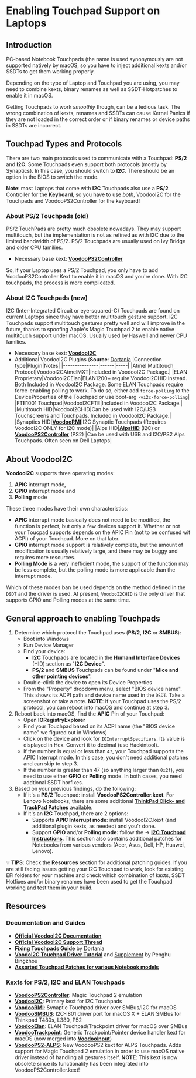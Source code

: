 # Enabling Touchpad Support on Laptops

## Introduction
PC-based Notebook Touchpads (the name is used synonymously are not supported natively by macOS, so you have to inject additional kexts and/or SSDTs to get them working properly.

Depending on the type of Laptop and Touchpad you are using, you may need to combine kexts, binary renames as well as SSDT-Hotpatches to enable it in macOS.

Getting Touchpads to work *smoothly* though, can be a tedious task. The wrong combination of kexts, renames and SSDTs can cause Kernel Panics if they are not loaded in the correct order or if binary renames or device paths in SSDTs are incorrect.

## Touchpad Types and Protocols
There are two main protocols used to communicate with a Touchpad: **PS/2** and **I2C**. Some Touchpads even support both protocols (mostly by Synaptics). In this case, you should switch to **I2C**. There should be an option in the BIOS to switch the mode.

**Note**: most Laptops that come with **I2C** Touchpads also use a **PS/2** Controller for the **Keyboard**, so you have to use *both*, VoodooI2C for the Touchpads and VoodooPS2Controller for the keyboard!

### About PS/2 Touchpads (old)
PS/2 TouchPads are pretty much obsolete nowadays. They may support multitouch, but the implementation is not as refined as with I2C due to the limited bandwidth of PS/2. PS/2 Touchpads are usually used on Ivy Bridge and older CPU families.

- Necessary base kext: [**VoodooPS2Controller**](https://github.com/acidanthera/VoodooPS2)

So, if your Laptop uses a PS/2 Touchpad, you only have to add VoodooPS2Controller Kext to enable it in macOS and you're done. With I2C touchpads, the process is more complicated.

### About I2C Touchpads (new)
I2C (Inter-Integrated Circuit or eye-squared-C) Touchpads are found on current Laptops since they have better multitouch gesture support. I2C Touchpads support multitouch gestures pretty well and will improve in the future, thanks to spoofing Apple's Magic Touchpad 2 to enable native multitouch support under macOS. Usually used by Haswell and newer CPU families.

- Necessary base kext: [**VoodooI2C**](https://github.com/VoodooI2C)
- Additional VoodooI2C Plugins (**Source**: [Dortania](https://dortania.github.io/OpenCore-Install-Guide/ktext.html#laptop-input)
	|Connection type|Plugin|Notes|
	|---------------|------|-----|
	|Atmel Multitouch Protocol|VoodooI2CAtmelMXT|Included in VoodooI2C Package.|
	|ELAN Proprietary|VoodooI2CElan|ELAN1200+ require VoodooI2CHID instead. Both Included in VoodooI2C Package. Some ELAN Touchpads require force-enabling polling to work. To do so, either add `force-polling` to the DeviceProperties of the Touchpad or use boot-arg `-vi2c-force-polling`|
	|FTE1001 Touchpad|VoodooI2CFTE|Included in VoodooI2C Package.|
	|Multitouch HID|VoodooI2CHID|Can be used with I2C/USB Touchscreens and Touchpads. Included in VoodooI2C Package.|
	|Synaptics HID|[**VoodooRMI**](https://github.com/VoodooSMBus/VoodooRMI)|I2C Synaptic Touchpads (Requires VoodooI2C ONLY for I2C mode)|
	|Alps HID|[**AlpsHID**](https://github.com/blankmac/AlpsHID/releases) (I2C) or</br> [**VoodooPS2Controller**](https://github.com/acidanthera/VoodooPS2/releases) (PS2) |Can be used with USB and I2C/PS2 Alps Touchpads. Often seen on Dell Laptops|</br>

## About VoodooI2C
**VoodooI2C** supports three operating modes: 

1. **APIC** interrupt mode, 
2. **GPIO** interrupt mode and 
3. **Polling** mode 

These three modes have their own characteristics: 

- **APIC** interrupt mode basically does not need to be modified, the function is perfect, but only a few devices support it. Whether or not your Toucpad supports depends on the APIC Pin (not to be confused wit ACPI) of your Touchpad. More on that later.
- **GPIO** interrupt mode support is relatively complete, but the amount of modification is usually relatively large, and there may be buggy and requires more resources.
- **Polling Mode** is a very inefficient mode, the support of the function may be less complete, but the polling mode is more applicable than the interrupt mode.

Which of these modes ban be used depends on the method defined in the `DSDT` and the driver is used. At present, `VoodooI2CHID` is the only driver that supports GPIO and Polling modes at the same time.

## General approach to enabling Touchpads

1. Determine which protocol the Touchpad uses (**PS/2**, **I2C** or **SMBUS**):
	- Boot into Windows
	- Run Device Manager
	- Find your device:
		- **I2C** Touchpads are located in the **Humand Interface Devices** (HID) section as "**I2C Device**".
 		- **PS/2** and **SMBUS** Touchpads can be found under "**Mice and other pointing devices**".
	- Double-click the device to open its Device Properties
	- From the "Property" dropdown menu, select "BIOS device name". This shows its ACPI path and device name used in the `DSDT`. Take a screenshot or take a note.
	**NOTE**: If your Touchpad uses the PS/2 protocol, you can reboot into macOS and continue at step 3.
2. Reboot back into macOS, find the **APIC** Pin of your Touchpad:
	- Open **IORegistryExplorer**
	- Find your Touchpad based on its ACPI name (the "BIOS device name" we figured out in Windows)
	- Click on the device and look for `IOInterruptSpecifiers`. Its value is displayed in Hex. Convert it to decimal (use Hackintool).
	- If the number is equal or less than `47`, your Touchpad supports the APIC Interrupt mode. In this case, you don't need additional patches and can skip to step 3. 
	- If the number is greater than 47 (so anything larger than `0x2f`), you need to use either **GPIO** or **Polling** mode. In both cases, you need addtional SSDT horfixes.
3. Based on your previous findings, do the following:
	- If it's a **PS/2** Touchpad: install **VoodooPS2Controller.kext**. For Lenovo Notebooks, there are some additional [**ThinkPad Click- and TrackPad Patches**](https://github.com/5T33Z0/OC-Little-Translated/tree/main/05_Laptop-specific_Patches/Trackpad_Patches/ThinkPad_Click_and_TrackPad_Patches) available.
	- If it's an **I2C** Touchpad, there are 2 options:
		- Supports **APIC Interrupt mode**: install VoodooI2C.kext (and additional plugin kexts, as needed) and you'r done.
		- Support **GPIO** and/or **Polling mode:** follow the &rarr; [**I2C Touchpad Instructions**](https://github.com/5T33Z0/OC-Little-Translated/tree/main/05_Laptop-specific_Patches/Trackpad_Patches/I2C_TrackPad_Patches). This section also contains additional patches for Notebooks from various vendors (Acer, Asus, Dell, HP, Huawei, Lenovo).

:bulb: **TIPS**: Check the **Resources** section for additional patching guides. If you are still facing issues getting your I2C Touchpad to work, look for existing EFI folders for your machine and check which combination of kexts, SSDT Hotfixes and/or binary renames have been used to get the Touchpad working and test them in your build.

## Resources
### Documentation and Guides
* [**Official VoodooI2C Documentation**](https://voodooi2c.github.io/)
* [**Official VoodooI2C Support Thread**](https://www.tonymacx86.com/threads/voodooi2c-help-and-support.243378/)
* [**Fixing Touchpads Guide**](https://dortania.github.io/Getting-Started-With-ACPI/Laptops/trackpad-methods/manual.html#fixing-trackpads-manual) by Dortania
* [**VoodoI2C Touchpad Driver Tutorial**](https://www-penghubingzhou-cn.translate.goog/2019/01/06/VoodooI2C%20DSDT%20Edit/?_x_tr_sl=auto&_x_tr_tl=en&_x_tr_hl=de&_x_tr_pto=wapp) and [Supplement](https://www-penghubingzhou-cn.translate.goog/2019/07/24/VoodooI2C%20DSDT%20Edit%20FAQ/?_x_tr_sl=auto&_x_tr_tl=en&_x_tr_hl=de&_x_tr_pto=wapp) by Penghu Bingzhou
* [**Assorted Touchpad Patches for various Notebook models**](https://github.com/5T33Z0/OC-Little-Translated/tree/main/05_Laptop-specific_Patches/Trackpad_Patches/I2C_TrackPad_Patches/I2C_Various_Brands_TrackPad_Patches)

### Kexts for PS/2, I2C and ELAN Touchpads
- [**VoodooPS2Controller**](https://github.com/acidanthera/VoodooPS2): Magic Touchpad 2 emulation
- [**VoodooI2C**](https://github.com/VoodooI2C): Primary kext for I2C Touchpads
- [**VoodooRMI**](https://github.com/VoodooSMBus/VoodooRMI): Synaptic Touchpad driver over SMBus/I2C for macOS 
- [**VoodooSMBUS**](https://github.com/VoodooSMBus/VoodooSMBus): I2C-I801 driver port for macOS X + ELAN SMBus for Thinkpad T480s, L380, P52 
- [**VoodooElan**](https://github.com/VoodooSMBus/VoodooElan): ELAN Touchpad/Trackpoint driver for macOS over SMBus 
- [**VoodooTrackpoint**](https://github.com/VoodooSMBus/VoodooTrackpoint): Generic Trackpoint/Pointer device handler kext for macOS (now merged into [**VoodooInput**](https://github.com/acidanthera/VoodooInput))
- [**VoodooPS2-ALPS**](https://github.com/SkyrilHD/VoodooPS2-ALPS): New VoodooPS2 kext for ALPS Touchpads. Adds support for Magic Touchpad 2 emulation in order to use macOS native driver instead of handling all gestures itself. **NOTE**: This kext is now obsolete since its functionality has been integrated into VoodooPS2Controller.kext!
